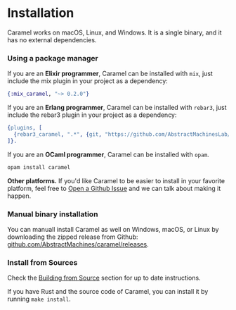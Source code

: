 # Installation

Caramel works on macOS, Linux, and Windows. It is a single binary, and it has no
external dependencies.

### Using a package manager

If you are an **Elixir programmer**, Caramel can be installed with `mix`, just include the mix plugin in your project as a dependency:

```elixir
{:mix_caramel, "~> 0.2.0"}
```

If you are an **Erlang programmer**, Caramel can be installed with `rebar3`, just include the rebar3 plugin in your project as a dependency:

```erlang
{plugins, [
  {rebar3_caramel, ".*", {git, "https://github.com/AbstractMachinesLab/rebar3_caramel.git", {branch, "main"}}}
]}.
```

If you are an **OCaml programmer**, Caramel can be installed with `opam`.

```sh
opam install caramel
```

**Other platforms.** If you'd like Caramel to be easier to install in your favorite platform, feel
free to [Open a Github
Issue](https://github.com/AbstractMachinesLab/caramel/issues/new) and we can
talk about making it happen.

### Manual binary installation

You can manuall install Caramel as well on Windows, macOS, or Linux by downloading
the zipped release from Github:
[github.com/AbstractMachines/caramel/releases](https://github.com/AbstractMachinesLab/caramel/releases/#user-content-assets).

### Install from Sources

Check the [Building from Source](../contrib/building.md) section for up to
date instructions.

If you have Rust and the source code of Caramel, you can install it by running `make install`.
